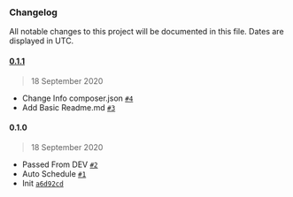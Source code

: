 ### Changelog

All notable changes to this project will be documented in this file. Dates are displayed in UTC.


#### [0.1.1](https://github.com/igun997/app-toolkit/compare/0.1.0...0.1.1)

> 18 September 2020

- Change Info composer.json [`#4`](https://github.com/igun997/app-toolkit/pull/4)
- Add Basic Readme.md [`#3`](https://github.com/igun997/app-toolkit/pull/3)

#### 0.1.0

> 18 September 2020

- Passed From DEV [`#2`](https://github.com/igun997/app-toolkit/pull/2)
- Auto Schedule [`#1`](https://github.com/igun997/app-toolkit/pull/1)
- Init [`a6d92cd`](https://github.com/igun997/app-toolkit/commit/a6d92cd8816398624e52e7c089dab93e56a226c7)
